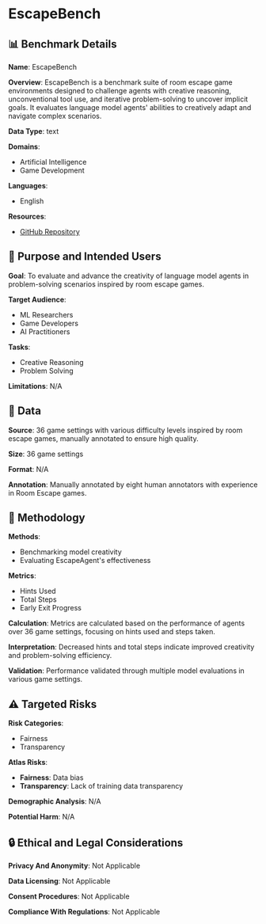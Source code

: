 # EscapeBench

## 📊 Benchmark Details

**Name**: EscapeBench

**Overview**: EscapeBench is a benchmark suite of room escape game environments designed to challenge agents with creative reasoning, unconventional tool use, and iterative problem-solving to uncover implicit goals. It evaluates language model agents' abilities to creatively adapt and navigate complex scenarios.

**Data Type**: text

**Domains**:
- Artificial Intelligence
- Game Development

**Languages**:
- English

**Resources**:
- [GitHub Repository](https://github.com/qiancheng0/EscapeBench)

## 🎯 Purpose and Intended Users

**Goal**: To evaluate and advance the creativity of language model agents in problem-solving scenarios inspired by room escape games.

**Target Audience**:
- ML Researchers
- Game Developers
- AI Practitioners

**Tasks**:
- Creative Reasoning
- Problem Solving

**Limitations**: N/A

## 💾 Data

**Source**: 36 game settings with various difficulty levels inspired by room escape games, manually annotated to ensure high quality.

**Size**: 36 game settings

**Format**: N/A

**Annotation**: Manually annotated by eight human annotators with experience in Room Escape games.

## 🔬 Methodology

**Methods**:
- Benchmarking model creativity
- Evaluating EscapeAgent's effectiveness

**Metrics**:
- Hints Used
- Total Steps
- Early Exit Progress

**Calculation**: Metrics are calculated based on the performance of agents over 36 game settings, focusing on hints used and steps taken.

**Interpretation**: Decreased hints and total steps indicate improved creativity and problem-solving efficiency.

**Validation**: Performance validated through multiple model evaluations in various game settings.

## ⚠️ Targeted Risks

**Risk Categories**:
- Fairness
- Transparency

**Atlas Risks**:
- **Fairness**: Data bias
- **Transparency**: Lack of training data transparency

**Demographic Analysis**: N/A

**Potential Harm**: N/A

## 🔒 Ethical and Legal Considerations

**Privacy And Anonymity**: Not Applicable

**Data Licensing**: Not Applicable

**Consent Procedures**: Not Applicable

**Compliance With Regulations**: Not Applicable

